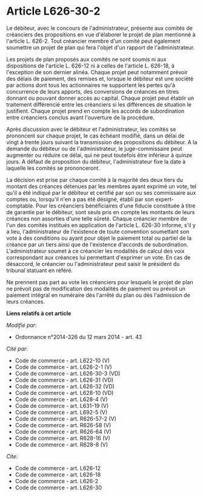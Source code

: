 # Article L626-30-2

Le débiteur, avec le concours de l'administrateur, présente aux comités de créanciers des propositions en vue d'élaborer le
projet de plan mentionné à l'article L. 626-2. Tout créancier membre d'un comité peut également soumettre un projet de plan
qui fera l'objet d'un rapport de l'administrateur. 

Les projets de plan proposés aux comités ne sont soumis ni aux dispositions de l'article L. 626-12 ni à celles de l'article
L. 626-18, à l'exception de son dernier alinéa. Chaque projet peut notamment prévoir des délais de paiement, des remises et,
lorsque le débiteur est une société par actions dont tous les actionnaires ne supportent les pertes qu'à concurrence de leurs
apports, des conversions de créances en titres donnant ou pouvant donner accès au capital. Chaque projet peut établir un
traitement différencié entre les créanciers si les différences de situation le justifient. Chaque projet prend en compte les
accords de subordination entre créanciers conclus avant l'ouverture de la procédure. 

Après discussion avec le débiteur et l'administrateur, les comités se prononcent sur chaque projet, le cas échéant modifié,
dans un délai de vingt à trente jours suivant la transmission des propositions du débiteur. A la demande du débiteur ou de
l'administrateur, le juge-commissaire peut augmenter ou réduire ce délai, qui ne peut toutefois être inférieur à quinze
jours. A défaut de proposition du débiteur, l'administrateur fixe la date à laquelle les comités se prononceront. 

La décision est prise par chaque comité à la majorité des deux tiers du montant des créances détenues par les membres ayant
exprimé un vote, tel qu'il a été indiqué par le débiteur et certifié par son ou ses commissaire aux comptes ou, lorsqu'il
n'en a pas été désigné, établi par son expert-comptable. Pour les créanciers bénéficiaires d'une fiducie constituée à titre
de garantie par le débiteur, sont seuls pris en compte les montants de leurs créances non assorties d'une telle sûreté.
Chaque créancier membre de l'un des comités institués en application de l'article L. 626-30 informe, s'il y a lieu,
l'administrateur de l'existence de toute convention soumettant son vote à des conditions ou ayant pour objet le paiement
total ou partiel de la créance par un tiers ainsi que de l'existence d'accords de subordination. L'administrateur soumet à ce
créancier les modalités de calcul des voix correspondant aux créances lui permettant d'exprimer un vote. En cas de désaccord,
le créancier ou l'administrateur peut saisir le président du tribunal statuant en référé. 

Ne prennent pas part au vote les créanciers pour lesquels le projet de plan ne prévoit pas de modification des modalités de
paiement ou prévoit un paiement intégral en numéraire dès l'arrêté du plan ou dès l'admission de leurs créances.

**Liens relatifs à cet article**

_Modifié par_:

  - Ordonnance n°2014-326 du 12 mars 2014 - art. 43

_Cité par_:

  - Code de commerce - art. L622-10 (V)
  - Code de commerce - art. L626-2-1 (V)
  - Code de commerce - art. L626-30-3 (VD)
  - Code de commerce - art. L626-31 (VD)
  - Code de commerce - art. L626-32 (VD)
  - Code de commerce - art. L628-10 (VD)
  - Code de commerce - art. L628-4 (V)
  - Code de commerce - art. L631-19 (V)
  - Code de commerce - art. L692-5 (V)
  - Code de commerce - art. R626-57-2 (V)
  - Code de commerce - art. R626-58 (V)
  - Code de commerce - art. R626-64 (V)
  - Code de commerce - art. R628-16 (V)
  - Code de commerce - art. R628-8 (V)

_Cite_:

  - Code de commerce - art. L626-12
  - Code de commerce - art. L626-18
  - Code de commerce - art. L626-2
  - Code de commerce - art. L626-30
